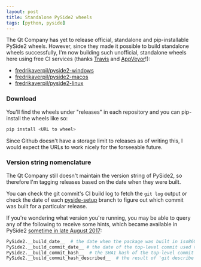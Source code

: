 ```yaml
---
layout: post
title: Standalone PySide2 wheels
tags: [python, pyside]
---
```


The Qt Company has yet to release official, standalone and pip-installable PySide2 wheels. However, since they made it possible to build standalone wheels successfully, I'm now building such unofficial, standalone wheels here using free CI services (thanks [Travis](https://travis-ci.org/) and [AppVeyor](https://www.appveyor.com/)!):


- [fredrikaverpil/pyside2-windows](https://github.com/fredrikaverpil/pyside2-windows)
- [fredrikaverpil/pyside2-macos](https://github.com/fredrikaverpil/pyside2-macos)
- [fredrikaverpil/pyside2-linux](https://github.com/fredrikaverpil/pyside2-linux)

<!--more-->

### Download

You'll find the wheels under "releases" in each repository and you can pip-install the wheels like so:

```bash
pip install <URL to wheel>
```

Since Github doesn't have a storage limit to releases as of writing this, I would expect the URLs to work nicely for the forseeable future.


### Version string nomenclature

The Qt Company still doesn't maintain the version string of PySide2, so therefore I'm tagging releases based on the date when they were built.

You can check the git commit's CI build log to fetch the `git log` output or check the date of each [pyside-setup](http://code.qt.io/cgit/pyside/pyside-setup.git/) branch to figure out which commit was built for a particular release.

If you're wondering what version you're running, you may be able to query any of the following to receive some hints, which became available in PySide2 [sometime in late August 2017](https://codereview.qt-project.org/#/c/202199/):

```python
PySide2.__build_date__  # the date when the package was built in iso8601 format
PySide2.__build_commit_date__ # the date of the top-level commit used to build the package
PySide2.__build_commit_hash__  # the SHA1 hash of the top-level commit
PySide2.__build_commit_hash_described__  # the result of 'git describe commmit'
```

